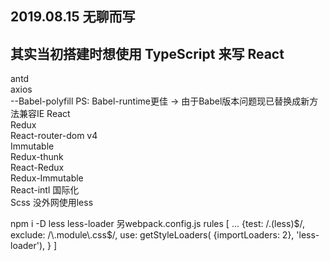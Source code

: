 ﻿## 
## 2019.08.15 无聊而写   
## 其实当初搭建时想使用 TypeScript 来写 React  

antd  
axios  
--Babel-polyfill  PS: Babel-runtime更佳  -> 由于Babel版本问题现已替换成新方法兼容IE 
React  
Redux  
React-router-dom v4  
Immutable      
Redux-thunk     
React-Redux    
Redux-Immutable    
React-intl  国际化    
Scss 没外网使用less  

npm i -D less less-loader 
另webpack.config.js
rules [
  ...
  {test: /\.(less)$/, 
   exclude: /\.module\.css$/,
   use: getStyleLoaders(
        {importLoaders: 2}, 
	 'less-loader'), 
   }
]

